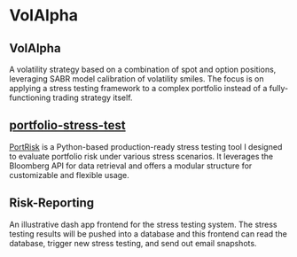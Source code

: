 # VolAlpha

## VolAlpha
A volatility strategy based on a combination of spot and option positions, leveraging SABR model calibration of volatility smiles. The focus is on applying a stress testing framework to a complex portfolio instead of a fully-functioning trading strategy itself. 

## [portfolio-stress-test](https://github.com/BilalBAI/portfolio-stress-test)
[PortRisk](https://github.com/BilalBAI/portfolio-stress-test) is a Python-based production-ready stress testing tool I designed to evaluate portfolio risk under various stress scenarios. It leverages the Bloomberg API for data retrieval and offers a modular structure for customizable and flexible usage.

## Risk-Reporting
An illustrative dash app frontend for the stress testing system. 
The stress testing results will be pushed into a database and this frontend can read the database, trigger new stress testing, and send out email snapshots.